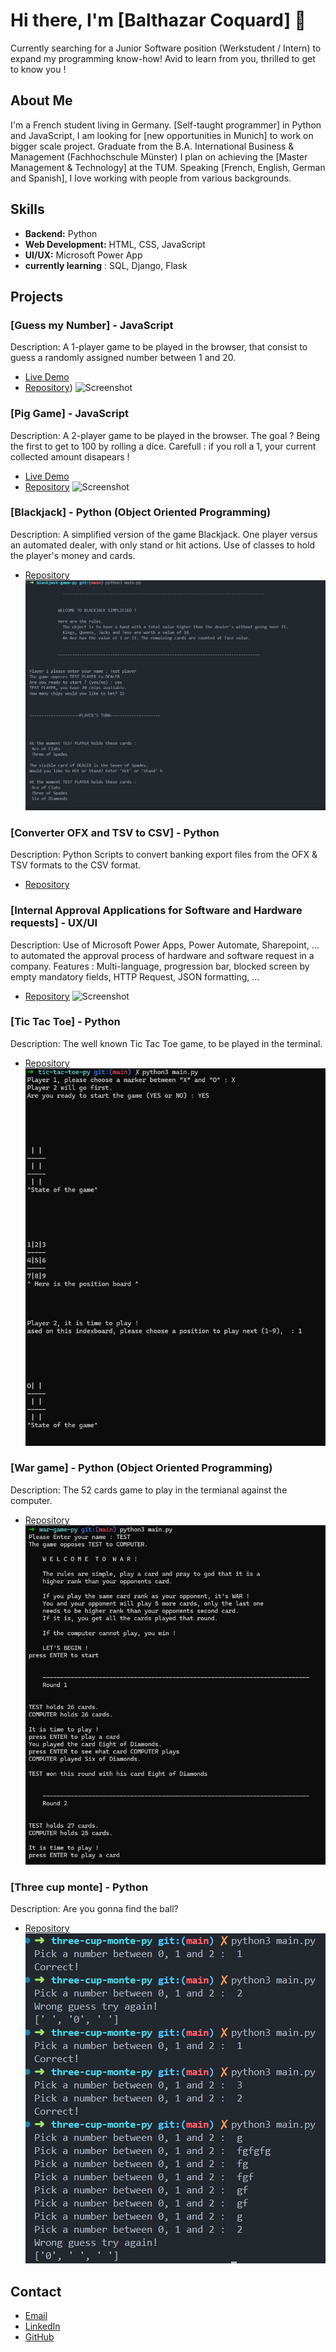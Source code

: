 # Hi there, I'm [Balthazar Coquard] 👋

Currently searching for a Junior Software position (Werkstudent / Intern) to expand my programming know-how! Avid to learn from you, thrilled to get to know you !

## About Me

I'm a French student living in Germany. [Self-taught programmer] in Python and JavaScript, I am looking for [new opportunities in Munich] to work on bigger scale project. Graduate from the B.A. International Business & Management (Fachhochschule Münster) I plan on achieving the [Master Management & Technology] at the TUM. Speaking [French, English, German and Spanish], I love working with people from various backgrounds.

## Skills
- **Backend:** Python
- **Web Development:** HTML, CSS, JavaScript
- **UI/UX:** Microsoft Power App
- **currently learning** : SQL, Django, Flask

## Projects
### [Guess my Number] - JavaScript 
Description: A 1-player game to be played in the browser, that consist to guess a randomly assigned number between 1 and 20.
- [Live Demo](https://coquardbalthazar.github.io/guessMyNumber-js/)
- [Repository](https://github.com/CoquardBalthazar/guessMyNumber-js))
![Screenshot](https://github.com/CoquardBalthazar/guessMyNumber-js/blob/main/Screenshot-guess-my-number-js.png)

### [Pig Game] - JavaScript
Description: A 2-player game to be played in the browser. The goal ? Being the first to get to 100 by rolling a dice. Carefull : if you roll a 1, your current collected amount disapears !
- [Live Demo](https://coquardbalthazar.github.io/pigGame-js/)
- [Repository](https://github.com/CoquardBalthazar/pigGame-js)
![Screenshot](https://github.com/CoquardBalthazar/pigGame-js/blob/main/Screenshot-pigGame-js.png)

### [Blackjack] - Python (Object Oriented Programming)
Description: A simplified version of the game Blackjack. One player versus an automated dealer, with only stand or hit actions. Use of classes to hold the player's money and cards.
- [Repository](https://github.com/CoquardBalthazar/blackjack-game-py)
![Screenshot](https://github.com/CoquardBalthazar/blackjack-game-py/blob/main/Screenshot-blackjack-py.png)

### [Converter OFX and TSV to CSV] - Python
Description: Python Scripts to convert banking export files from the OFX & TSV formats to the CSV format.  
- [Repository](link_to_repository)

### [Internal Approval Applications for Software and Hardware requests] - UX/UI
Description: Use of Microsoft Power Apps, Power Automate, Sharepoint, ... to automated the approval process of hardware and software request in a company. Features : Multi-language, progression bar, blocked screen by empty mandatory fields, HTTP Request, JSON formatting, ...   
- [Repository](https://github.com/CoquardBalthazar/MS-Pwapps_approval-request)
![Screenshot]()

### [Tic Tac Toe] - Python
Description: The well known Tic Tac Toe game, to be played in the terminal.
- [Repository](https://github.com/CoquardBalthazar/tic-tac-toe-py)
![Screenshot](https://github.com/CoquardBalthazar/tic-tac-toe-py/blob/main/Screenshot-tic-tac-toe.png)

### [War game] - Python (Object Oriented Programming)
Description: The 52 cards game to play in the termianal against the computer.
- [Repository](https://github.com/CoquardBalthazar/war-game-py)
![Screenshot](https://github.com/CoquardBalthazar/war-game-py/blob/main/Screenshot-war-game.png)

### [Three cup monte] - Python
Description: Are you gonna find the ball?
- [Repository](https://github.com/CoquardBalthazar/three-cup-monte-py)
![Screenshot](https://github.com/CoquardBalthazar/three-cup-monte-py/blob/main/Screenshot-three-cup-monte.png)


## Contact
- [Email](mailto:balthazar.coquard@gmail.com)
- [LinkedIn](https://www.linkedin.com/in/balthazar-coquard/)
- [GitHub](https://github.com/CoquardBalthazar)
